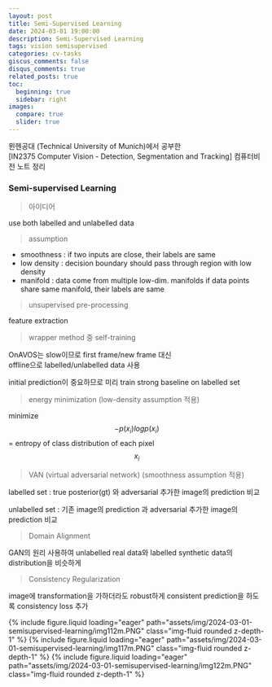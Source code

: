 ```yaml
---
layout: post
title: Semi-Supervised Learning
date: 2024-03-01 19:00:00
description: Semi-Supervised Learning
tags: vision semisupervised
categories: cv-tasks
giscus_comments: false
disqus_comments: true
related_posts: true
toc:
  beginning: true
  sidebar: right
images:
  compare: true
  slider: true
---
```


뮌헨공대 (Technical University of Munich)에서 공부한  
[IN2375 Computer Vision - Detection, Segmentation and Tracking]
컴퓨터비전 노트 정리  

### Semi-supervised Learning

>  아이디어  

use both labelled and unlabelled data  

> assumption

- smoothness : if two inputs are close, their labels are same  
- low density : decision boundary should pass through region with low density  
- manifold : data come from multiple low-dim. manifolds if data points share same manifold, their labels are same  

> unsupervised pre-processing  

feature extraction  

> wrapper method 중 self-training  

OnAVOS는 slow이므로 first frame/new frame 대신  
offline으로 labelled/unlabelled data 사용  

initial prediction이 중요하므로 미리 train strong baseline on labelled set  

>  energy minimization (low-density assumption 적용)  

minimize $$-p(x_i)logp(x_i)$$ = entropy of class distribution of each pixel $$x_i$$  

>  VAN (virtual adversarial network) (smoothness assumption 적용)  

labelled set : true posterior(gt) 와 adversarial 추가한 image의 prediction 비교  

unlabelled set : 기존 image의 prediction 과 adversarial 추가한 image의 prediction 비교  

> Domain Alignment  

GAN의 원리 사용하여 unlabelled real data와 labelled synthetic data의 distribution을 비슷하게  

> Consistency Regularization  

image에 transformation을 가하더라도 robust하게 consistent prediction을 하도록 consistency loss 추가  

<swiper-container keyboard="true" navigation="true" pagination="true" pagination-clickable="true" pagination-dynamic-bullets="true" rewind="true">
  <swiper-slide>{% include figure.liquid loading="eager" path="assets/img/2024-03-01-semisupervised-learning/img112m.PNG" class="img-fluid rounded z-depth-1" %}</swiper-slide>
  <swiper-slide>{% include figure.liquid loading="eager" path="assets/img/2024-03-01-semisupervised-learning/img117m.PNG" class="img-fluid rounded z-depth-1" %}</swiper-slide>
  <swiper-slide>{% include figure.liquid loading="eager" path="assets/img/2024-03-01-semisupervised-learning/img122m.PNG" class="img-fluid rounded z-depth-1" %}</swiper-slide>
</swiper-container>
